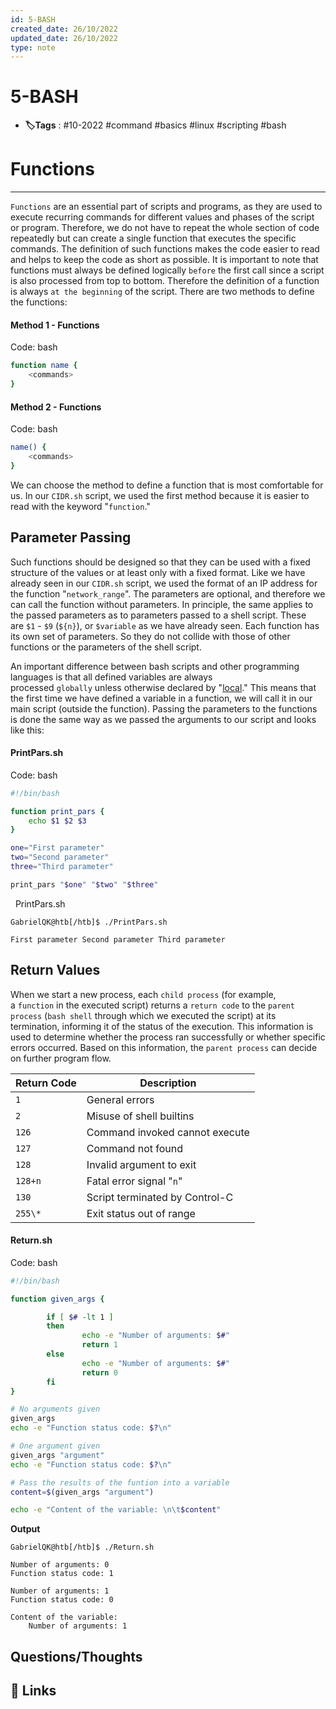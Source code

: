 ```yaml
---
id: 5-BASH
created_date: 26/10/2022
updated_date: 26/10/2022
type: note
---
```


#  5-BASH
- **🏷️Tags** :  #10-2022  #command #basics #linux #scripting #bash

# Functions

---
`Functions` are an essential part of scripts and programs, as they are used to execute recurring commands for different values and phases of the script or program. Therefore, we do not have to repeat the whole section of code repeatedly but can create a single function that executes the specific commands. The definition of such functions makes the code easier to read and helps to keep the code as short as possible. It is important to note that functions must always be defined logically `before` the first call since a script is also processed from top to bottom. Therefore the definition of a function is always `at the beginning` of the script. There are two methods to define the functions:

#### Method 1 - Functions

Code: bash

```bash
function name {
	<commands>
}
```

#### Method 2 - Functions

Code: bash

```bash
name() {
	<commands>
}
```

We can choose the method to define a function that is most comfortable for us. In our `CIDR.sh` script, we used the first method because it is easier to read with the keyword "`function`."

## Parameter Passing

Such functions should be designed so that they can be used with a fixed structure of the values or at least only with a fixed format. Like we have already seen in our `CIDR.sh` script, we used the format of an IP address for the function "`network_range`". The parameters are optional, and therefore we can call the function without parameters. In principle, the same applies to the passed parameters as to parameters passed to a shell script. These are `$1` - `$9` (`${n}`), or `$variable` as we have already seen. Each function has its own set of parameters. So they do not collide with those of other functions or the parameters of the shell script.

An important difference between bash scripts and other programming languages is that all defined variables are always processed `globally` unless otherwise declared by "[local](https://www.tldp.org/LDP/abs/html/localvar.html)." This means that the first time we have defined a variable in a function, we will call it in our main script (outside the function). Passing the parameters to the functions is done the same way as we passed the arguments to our script and looks like this:

#### PrintPars.sh

Code: bash

```bash
#!/bin/bash

function print_pars {
	echo $1 $2 $3
}

one="First parameter"
two="Second parameter"
three="Third parameter"

print_pars "$one" "$two" "$three"
```

  PrintPars.sh

```shell-session
GabrielQK@htb[/htb]$ ./PrintPars.sh

First parameter Second parameter Third parameter
```

## Return Values

When we start a new process, each `child process` (for example, a `function` in the executed script) returns a `return code` to the `parent process` (`bash shell` through which we executed the script) at its termination, informing it of the status of the execution. This information is used to determine whether the process ran successfully or whether specific errors occurred. Based on this information, the `parent process` can decide on further program flow.

| **Return Code** | **Description**                |
| --------------- | ------------------------------ |
| `1`             | General errors                 |
| `2`             | Misuse of shell builtins       |
| `126`           | Command invoked cannot execute |
| `127`           | Command not found              |
| `128`           | Invalid argument to exit       |
| `128+n`         | Fatal error signal "`n`"       |
| `130`           | Script terminated by Control-C |
| `255\*`         | Exit status out of range       |

#### Return.sh

Code: bash

```bash
#!/bin/bash

function given_args {

        if [ $# -lt 1 ]
        then
                echo -e "Number of arguments: $#"
                return 1
        else
                echo -e "Number of arguments: $#"
                return 0
        fi
}

# No arguments given
given_args
echo -e "Function status code: $?\n"

# One argument given
given_args "argument"
echo -e "Function status code: $?\n"

# Pass the results of the funtion into a variable
content=$(given_args "argument")

echo -e "Content of the variable: \n\t$content"
```

**Output**


```shell-session
GabrielQK@htb[/htb]$ ./Return.sh

Number of arguments: 0
Function status code: 1

Number of arguments: 1
Function status code: 0

Content of the variable:
    Number of arguments: 1
```


## Questions/Thoughts


## 🔗 Links
